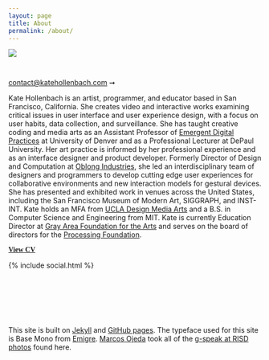 ```yaml
---
layout: page
title: About
permalink: /about/
---
```




<img class="image-inline" src="{{ site.baseurl }}/images/kjhollen.jpg">

<div style="height: 2em;">
</div>

<a href="mailto:contact@katehollenbach.com" class="contact">contact@katehollenbach.com ➞</a>

Kate Hollenbach is an artist, programmer, and educator based in San Francisco, California.
She creates video and interactive works examining critical issues in user interface and user experience design, with a focus on user habits, data collection, and surveillance.
She has taught creative coding and media arts as an Assistant Professor of <a href="https://liberalarts.du.edu/emergent-digital-practices">Emergent Digital Practices</a> at University of Denver and as a Professional Lecturer at DePaul University.
Her art practice is informed by her professional experience and as an interface designer and product developer.
Formerly Director of Design and Computation at <a href="http://www.oblong.com" target="main">Oblong Industries</a>, she led an interdisciplinary team of designers and programmers to develop cutting edge user experiences for collaborative environments and new interaction models for gestural devices.
She has presented and exhibited work in venues across the United States, including the San Francisco Museum of Modern Art, SIGGRAPH, and INST-INT. 
Kate holds an MFA from <a href="http://dma.ucla.edu" target="main">UCLA Design Media Arts</a> and a B.S. in Computer Science and Engineering from MIT.
Kate is currently Education Director at <a href="https://www.grayarea.org">Gray Area Foundation for the Arts</a> and serves on the board of directors for the <a href="https://processingfoundation.org/">Processing Foundation</a>.

<a href="{{ site.baseurl }}/files/kate-hollenbach-cv.pdf"><span style="font-family: BaseMonoReg; font-weight: bold;">View CV</span></a>



{% include social.html %}




<div style="height: 4em;">
</div>



<div style="height: 2em;">
</div>

<div class="about invisible-margin">

This site is built on <a href="http://jekyllrb.com/" target="main">Jekyll</a> and
<a href="https://pages.github.com/" target="main">GitHub pages</a>. The typeface used for this site is
Base Mono from <a href="http://emigre.com/" target="main">Emigre</a>. <a href="http://generic.cx/" target="main">Marcos Ojeda</a> took all of the <a href="https://www.flickr.com/photos/subliminal/sets/72157615073700173/" target="main">g-speak at RISD photos</a> found here.
</div>
